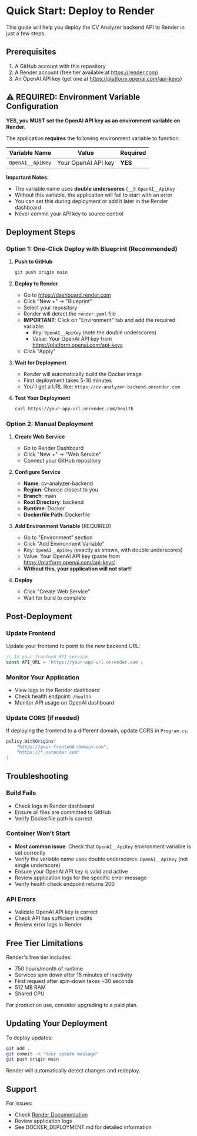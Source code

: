 # Quick Start: Deploy to Render

This guide will help you deploy the CV Analyzer backend API to Render in just a few steps.

## Prerequisites

1. A GitHub account with this repository
2. A Render account (free tier available at https://render.com)
3. An OpenAI API key (get one at https://platform.openai.com/api-keys)

## ⚠️ REQUIRED: Environment Variable Configuration

**YES, you MUST set the OpenAI API key as an environment variable on Render.**

The application **requires** the following environment variable to function:

| Variable Name | Value | Required |
|---------------|-------|----------|
| `OpenAI__ApiKey` | Your OpenAI API key | **YES** |

**Important Notes:**
- The variable name uses **double underscores** (`__`): `OpenAI__ApiKey`
- Without this variable, the application will fail to start with an error
- You can set this during deployment or add it later in the Render dashboard
- Never commit your API key to source control

## Deployment Steps

### Option 1: One-Click Deploy with Blueprint (Recommended)

1. **Push to GitHub**
   ```bash
   git push origin main
   ```

2. **Deploy to Render**
   - Go to https://dashboard.render.com
   - Click "New +" → "Blueprint"
   - Select your repository
   - Render will detect the `render.yaml` file
   - **IMPORTANT**: Click on "Environment" tab and add the required variable:
     - Key: `OpenAI__ApiKey` (note the double underscores)
     - Value: Your OpenAI API key from https://platform.openai.com/api-keys
   - Click "Apply"

3. **Wait for Deployment**
   - Render will automatically build the Docker image
   - First deployment takes 5-10 minutes
   - You'll get a URL like: `https://cv-analyzer-backend.onrender.com`

4. **Test Your Deployment**
   ```bash
   curl https://your-app-url.onrender.com/health
   ```

### Option 2: Manual Deployment

1. **Create Web Service**
   - Go to Render Dashboard
   - Click "New +" → "Web Service"
   - Connect your GitHub repository

2. **Configure Service**
   - **Name**: cv-analyzer-backend
   - **Region**: Choose closest to you
   - **Branch**: main
   - **Root Directory**: backend
   - **Runtime**: Docker
   - **Dockerfile Path**: Dockerfile

3. **Add Environment Variable** (REQUIRED)
   - Go to "Environment" section
   - Click "Add Environment Variable"
   - Key: `OpenAI__ApiKey` (exactly as shown, with double underscores)
   - Value: Your OpenAI API key (paste from https://platform.openai.com/api-keys)
   - **Without this, your application will not start!**

4. **Deploy**
   - Click "Create Web Service"
   - Wait for build to complete

## Post-Deployment

### Update Frontend

Update your frontend to point to the new backend URL:

```javascript
// In your frontend API service
const API_URL = 'https://your-app-url.onrender.com';
```

### Monitor Your Application

- View logs in the Render dashboard
- Check health endpoint: `/health`
- Monitor API usage on OpenAI dashboard

### Update CORS (if needed)

If deploying the frontend to a different domain, update CORS in `Program.cs`:

```csharp
policy.WithOrigins(
    "https://your-frontend-domain.com",
    "https://*.onrender.com"
)
```

## Troubleshooting

### Build Fails
- Check logs in Render dashboard
- Ensure all files are committed to GitHub
- Verify Dockerfile path is correct

### Container Won't Start
- **Most common issue**: Check that `OpenAI__ApiKey` environment variable is set correctly
- Verify the variable name uses double underscores: `OpenAI__ApiKey` (not single underscore)
- Ensure your OpenAI API key is valid and active
- Review application logs for the specific error message
- Verify health check endpoint returns 200

### API Errors
- Validate OpenAI API key is correct
- Check API has sufficient credits
- Review error logs in Render

## Free Tier Limitations

Render's free tier includes:
- 750 hours/month of runtime
- Services spin down after 15 minutes of inactivity
- First request after spin-down takes ~30 seconds
- 512 MB RAM
- Shared CPU

For production use, consider upgrading to a paid plan.

## Updating Your Deployment

To deploy updates:
```bash
git add .
git commit -m "Your update message"
git push origin main
```

Render will automatically detect changes and redeploy.

## Support

For issues:
- Check [Render Documentation](https://render.com/docs)
- Review application logs
- See DOCKER_DEPLOYMENT.md for detailed information
